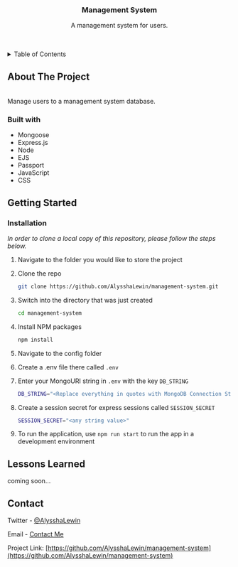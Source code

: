 <div align="center">
  <h3 align="center">Management System</h3>

  <p align="center">
    A management system for users.
    <br />
    <br />
    <br />
  </p>
</div>



<!-- TABLE OF CONTENTS -->
<details>
  <summary>Table of Contents</summary>
  <ol>
    <li>
      <a href="#about-the-project">About The Project</a>
      <ul>
        <li><a href="#built-with">Built With</a></li>
      </ul>
    </li>
    <li>
      <a href="#getting-started">Getting Started</a>
      <ul>
        <li><a href="#installation">Installation</a></li>
      </ul>
    </li>
    <li><a href="#lessons-learned">Lessons Learned</a></li>
    <li><a href="#contact">Contact</a></li>
  </ol>
</details>



<!-- ABOUT THE PROJECT -->
## About The Project

<div align="center">
  <img src="#" alt="" />
</div>

<br/>
Manage users to a management system database.



### Built with

- Mongoose
- Express.js
- Node
- EJS
- Passport
- JavaScript
- CSS



<!-- GETTING STARTED -->
## Getting Started

### Installation

_In order to clone a local copy of this repository, please follow the steps below._

1. Navigate to the folder you would like to store the project
2. Clone the repo
   ```sh
   git clone https://github.com/AlysshaLewin/management-system.git
   ```
3. Switch into the directory that was just created
    ```sh
    cd management-system
    ```
4. Install NPM packages
   ```sh
   npm install
   ```
5. Navigate to the config folder
6. Create a .env file there called `.env`
7. Enter your MongoURI string in `.env` with the key `DB_STRING`
   ```sh
   DB_STRING="<Replace everything in quotes with MongoDB Connection String>"
   ```
8. Create a session secret for express sessions called `SESSION_SECRET`
    ```sh
    SESSION_SECRET="<any string value>"
    ```

9. To run the application, use `npm run start` to run the app in a development environment



<!-- Lessons Learned -->
## Lessons Learned

coming soon...



<!-- CONTACT -->
## Contact

Twitter - [@AlysshaLewin](https://twitter.com/alysshalewin)

Email - [Contact Me](mailto:alyssha.lew@gmail.com)

Project Link: [https://github.com/AlysshaLewin/management-system](https://github.com/AlysshaLewin/management-system)

